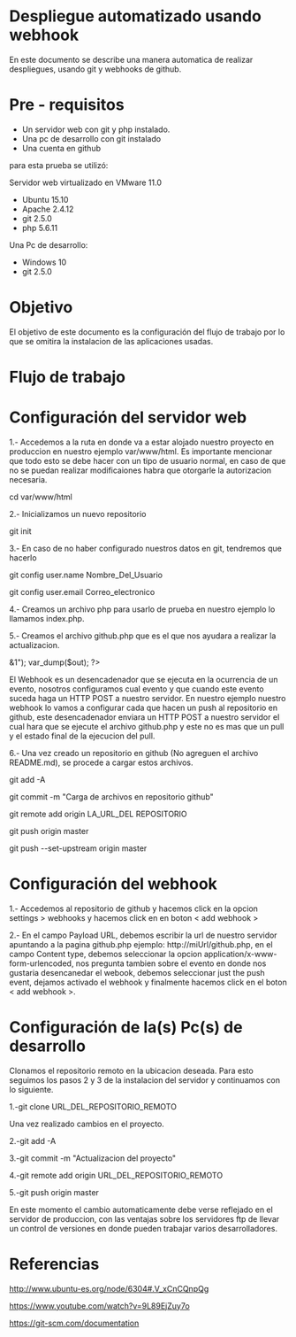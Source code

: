 # Despliegue automatizado usando webhook

En este documento se describe una manera automatica de realizar despliegues, usando git y webhooks de github. 

# Pre - requisitos

 - Un servidor web con git y php instalado. 
 - Una pc de desarrollo con git instalado
 - Una cuenta en github
 
para esta prueba se utilizó:
 
 Servidor web virtualizado en VMware 11.0
 - Ubuntu 15.10 
 - Apache 2.4.12
 - git 2.5.0
 - php 5.6.11
 
Una Pc de desarrollo:
 - Windows 10
 - git 2.5.0
   

# Objetivo

El objetivo de este documento es la configuración del flujo de trabajo por lo que se omitira la instalacion de las aplicaciones usadas.

# Flujo de trabajo

# Configuración del servidor web


1.- Accedemos a la ruta en donde va a estar alojado nuestro proyecto en produccion en nuestro ejemplo var/www/html. Es importante mencionar que todo esto se debe hacer con un tipo de usuario normal, en caso de que no se puedan realizar modificaiones habra que otorgarle la autorizacion necesaria.

cd var/www/html

2.- Inicializamos un nuevo repositorio

git init

3.- En caso de no haber configurado nuestros datos en git, tendremos que hacerlo

git config user.name Nombre_Del_Usuario

git config user.email Correo_electronico

4.- Creamos un archivo php para usarlo de prueba en nuestro ejemplo lo llamamos index.php.

<html>
<head></head>
<body>
<?php
  echo "¡Hola Mundo!";
?>
</body>
</html>


5.- Creamos el archivo github.php que es el que nos ayudara a realizar la actualizacion.

<?php
  $out = shell_exec("/usr/bin/git pull 2>&1");
  var_dump($out);
?>

El Webhook es un desencadenador que se ejecuta en la ocurrencia de un evento, nosotros configuramos cual evento y que cuando este evento suceda haga un HTTP POST a nuestro servidor. En nuestro ejemplo nuestro webhook lo vamos a configurar cada que hacen un push al repositorio en github, este desencadenador enviara un HTTP POST a nuestro servidor el cual hara que se ejecute el archivo github.php y este no es mas que un pull y el estado final de la ejecucion del pull.

6.- Una vez creado un repositorio en github (No agreguen el archivo README.md), se procede a cargar estos archivos.

git add -A

git commit -m "Carga de archivos en repositorio github"

git remote add origin LA_URL_DEL REPOSITORIO

git push origin master

git push --set-upstream origin master

# Configuración del webhook

1.- Accedemos al repositorio de github y hacemos click en la opcion settings > webhooks 
y hacemos click en en boton < add webhook >

2.- En el campo Payload URL, debemos escribir la url de nuestro servidor apuntando a la pagina github.php ejemplo: http://miUrl/github.php, en el campo Content type, debemos seleccionar la opcion application/x-www-form-urlencoded, nos pregunta tambien sobre el evento en donde nos gustaria desencanedar el webook, debemos seleccionar just the push event, dejamos activado el webhook y finalmente hacemos click en el boton < add webhook >.

# Configuración de la(s) Pc(s) de desarrollo

Clonamos el repositorio remoto en la ubicacion deseada. Para esto seguimos los pasos 2 y 3 de la instalacion del servidor y continuamos con lo siguiente.

1.-git clone URL_DEL_REPOSITORIO_REMOTO

Una vez realizado cambios en el proyecto.

2.-git add -A

3.-git commit -m "Actualizacion del proyecto"

4.-git remote add origin URL_DEL_REPOSITORIO_REMOTO

5.-git push origin master

En este momento el cambio automaticamente debe verse reflejado en el servidor de produccion, con las ventajas sobre los servidores ftp de llevar un control de versiones en donde pueden trabajar varios desarrolladores.


# Referencias

http://www.ubuntu-es.org/node/6304#.V_xCnCQnpQg

https://www.youtube.com/watch?v=9L89EjZuy7o

https://git-scm.com/documentation




